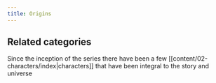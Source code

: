 ```yaml
---
title: Origins
---
```

## Related categories

Since the inception of the series there have been a few [[content/02-characters/index|characters]] that have been integral to the story and universe